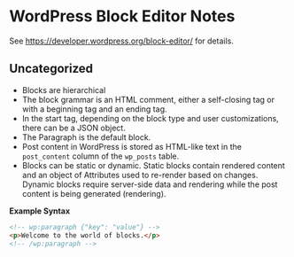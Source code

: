 # WordPress Block Editor Notes

See https://developer.wordpress.org/block-editor/ for details.


## Uncategorized

- Blocks are hierarchical
- The block grammar is an HTML comment, either a self-closing tag or with a beginning tag and an ending tag.
- In the start tag, depending on the block type and user customizations, there can be a JSON object.
- The Paragraph is the default block.
- Post content in WordPress is stored as HTML-like text in the `post_content` column of the `wp_posts` table.
- Blocks can be static or dynamic. Static blocks contain rendered content and an object of Attributes used to re-render based on changes. Dynamic blocks require server-side data and rendering while the post content is being generated (rendering).


**Example Syntax**

```html
<!-- wp:paragraph {"key": "value"} -->
<p>Welcome to the world of blocks.</p>
<!-- /wp:paragraph -->
```
